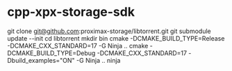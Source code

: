 # cpp-xpx-storage-sdk

git clone git@github.com:proximax-storage/libtorrent.git
git submodule update --init
cd libtorrent
mkdir bin
cmake -DCMAKE_BUILD_TYPE=Release -DCMAKE_CXX_STANDARD=17 -G Ninja ..
cmake -DCMAKE_BUILD_TYPE=Debug -DCMAKE_CXX_STANDARD=17 -Dbuild_examples="ON" -G Ninja ..
ninja
